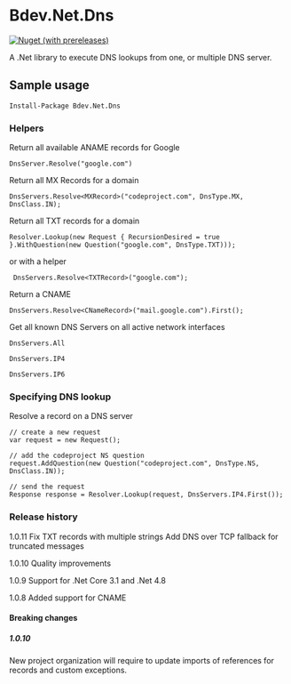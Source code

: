 # Bdev.Net.Dns

[![Nuget (with prereleases)](https://img.shields.io/nuget/vpre/Bdev.Net.Dns)](https://github.com/DarekDan/Bdev.Net.Dns)


A .Net library to execute DNS lookups from one, or multiple DNS server.

## Sample usage

    Install-Package Bdev.Net.Dns

### Helpers

Return all available ANAME records for Google

    DnsServer.Resolve("google.com")

Return all MX Records for a domain

    DnsServers.Resolve<MXRecord>("codeproject.com", DnsType.MX, DnsClass.IN);

Return all TXT records for a domain

    Resolver.Lookup(new Request { RecursionDesired = true }.WithQuestion(new Question("google.com", DnsType.TXT)));

or with a helper

     DnsServers.Resolve<TXTRecord>("google.com");

Return a CNAME

    DnsServers.Resolve<CNameRecord>("mail.google.com").First();

Get all known DNS Servers on all active network interfaces

    DnsServers.All

    DnsServers.IP4

    DnsServers.IP6

### Specifying DNS lookup

Resolve a record on a DNS server

    // create a new request
    var request = new Request();

    // add the codeproject NS question
    request.AddQuestion(new Question("codeproject.com", DnsType.NS, DnsClass.IN));

    // send the request
    Response response = Resolver.Lookup(request, DnsServers.IP4.First());


### Release history
1.0.11 Fix TXT records with multiple strings
       Add DNS over TCP fallback for truncated messages

1.0.10 Quality improvements

1.0.9 Support for .Net Core 3.1 and .Net 4.8

1.0.8 Added support for CNAME

#### Breaking changes

##### 1.0.10
New project organization will require to update imports of references for records and custom exceptions. 